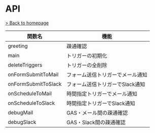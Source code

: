 # API

[> Back to homepage](../README.md)

|関数名 |機能 |
|-|-|
|greeting|疎通確認|
|main|トリガーの初期化|
|deleteTriggers|トリガーの全削除|
|onFormSubmitToMail|フォーム送信トリガーでメール通知|
|onFormSubmitToSlack|フォーム送信トリガーでSlack通知|
|onScheduleToMail|時間指定トリガーでメール通知|
|onScheduleToSlack|時間指定トリガーでSlack通知|
|debugMail|GAS・メール間の疎通確認|
|debugSlack|GAS・Slack間の疎通確認|
